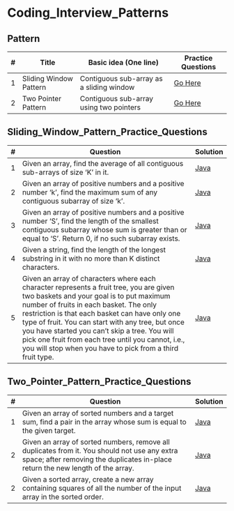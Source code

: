 # Coding_Interview_Patterns

## Pattern

| # | Title | Basic idea (One line) | Practice Questions |
|---| ----- | --------------------- | ------------------ |
| 1 | Sliding Window Pattern | Contiguous sub-array as a sliding window | [Go Here](#Sliding_Window_Pattern_Practice_Questions) |
| 2 | Two Pointer Pattern | Contiguous sub-array using two pointers | [Go Here](#Two_Pointer_Pattern_Practice_Questions) |


## Sliding_Window_Pattern_Practice_Questions

| # | Question | Solution |
|---| -------- | -------- |
| 1 | Given an array, find the average of all contiguous sub-arrays of size ‘K’ in it. | [Java](https://github.com/AkshantVats/Patterns_For_Coding_interview/blob/master/Java/Sliding_Window_Pattern_Practice_Questions/AverageOfSubArrayOfSizeK.java) |
| 2 | Given an array of positive numbers and a positive number ‘k’, find the maximum sum of any contiguous subarray of size ‘k’. | [Java](https://github.com/AkshantVats/Patterns_For_Coding_interview/blob/master/Java/Sliding_Window_Pattern_Practice_Questions/MaximumSubArrayOfSizeK.java) |
| 3 | Given an array of positive numbers and a positive number ‘S’, find the length of the smallest contiguous subarray whose sum is greater than or equal to ‘S’. Return 0, if no such subarray exists. | [Java](https://github.com/AkshantVats/Patterns_For_Coding_interview/blob/master/Java/Sliding_Window_Pattern_Practice_Questions/SmallestSubArrayOfSumK.java) |
| 4 | Given a string, find the length of the longest substring in it with no more than K distinct characters. | [Java](https://github.com/AkshantVats/Patterns_For_Coding_interview/blob/master/Java/Sliding_Window_Pattern_Practice_Questions/LongestSubStringDistinctK.java) |
| 5 | Given an array of characters where each character represents a fruit tree, you are given two baskets and your goal is to put maximum number of fruits in each basket. The only restriction is that each basket can have only one type of fruit. You can start with any tree, but once you have started you can’t skip a tree. You will pick one fruit from each tree until you cannot, i.e., you will stop when you have to pick from a third fruit type. | [Java](https://github.com/AkshantVats/Patterns_For_Coding_interview/blob/master/Java/Sliding_Window_Pattern_Practice_Questions/MaximumFruitCountOf2Count.java) |


## Two_Pointer_Pattern_Practice_Questions

| # | Question | Solution |
|---| -------- | -------- |
| 1 | Given an array of sorted numbers and a target sum, find a pair in the array whose sum is equal to the given target. | [Java](https://github.com/AkshantVats/Patterns_For_Coding_interview/blob/master/Java/Two_Pointer_Pattern_Practice_Questions/SmallestSubArrayOfSumK.java) |
| 2 | Given an array of sorted numbers, remove all duplicates from it. You should not use any extra space; after removing the duplicates in-place return the new length of the array. | [Java](https://github.com/AkshantVats/Patterns_For_Coding_interview/blob/master/Java/Two_Pointer_Pattern_Practice_Questions/RemoveDuplicateFromSortedArray.java) |
| 2 | Given a sorted array, create a new array containing squares of all the number of the input array in the sorted order. | [Java](https://github.com/AkshantVats/Patterns_For_Coding_interview/blob/master/Java/Two_Pointer_Pattern_Practice_Questions/SquaresFromSortedArray.java) |




